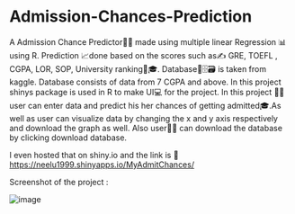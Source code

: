 # Admission-Chances-Prediction
A Admission Chance Predictor👩‍💻 made using multiple linear Regression 📊 using R. 
Prediction 📈done based on the scores such as✍ GRE, TOEFL , CGPA, LOR, SOP, University ranking🏫🎓.
Database📁🗄🗃 is taken from kaggle.
Database consists of data from 7 CGPA and above.
In this project shinys package is used in R to make UI💻 for the project.
In this project 👩‍🏫 user can enter data and predict his her chances of getting admitted🎓.As well as user can visualize data by changing the x and y axis respectively and download the graph as well.
Also user👩🏻 can download the database by clicking download database.


I even hosted that on shiny.io and the link is 🔗 https://neelu1999.shinyapps.io/MyAdmitChances/

Screenshot of the project :

![image](https://user-images.githubusercontent.com/78953088/127922307-69476669-6ddf-4516-a23c-ed2e1f8e9137.png)

